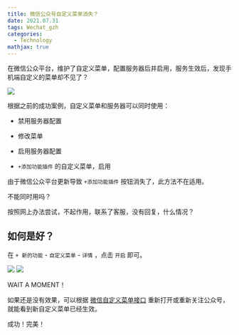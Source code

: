 ```yaml
---
title: 微信公众号自定义菜单消失？
date: 2021.07.31 
tags: Wechat_gzh
categories: 
  - Technology
mathjax: true 
---
```


在微信公众平台，维护了自定义菜单，配置服务器后并启用，服务生效后，发现手机端自定义的菜单却不见了？

![](https://wyiyi.github.io/amber/contents/gzh/img_1.png)

根据之前的成功案例，自定义菜单和服务器可以同时使用：
- 禁用服务器配置 

- 修改菜单 

- 启用服务器配置

- `+添加功能插件` 的自定义菜单，启用

由于微信公众平台更新导致 `+添加功能插件` 按钮消失了，此方法不在适用。

不能同时用吗？

按照网上办法尝试，不起作用，联系了客服，没有回复，什么情况？

## 如何是好？

在 `+ 新的功能` - `自定义菜单` - `详情` ，点击 `开启` 即可。

![](https://wyiyi.github.io/amber/contents/gzh/img_2.png)
![](https://wyiyi.github.io/amber/contents/gzh/img_3.png)

WAIT A MOMENT！

如果还是没有效果，可以根据 [微信自定义菜单接口](https://developers.weixin.qq.com/doc/offiaccount/Custom_Menus/Creating_Custom-Defined_Menu.html)
重新打开或重新关注公众号，就能看到新自定义菜单已经生效。

成功！完美！
